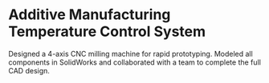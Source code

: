 # Additive Manufacturing Temperature Control System
Designed a 4-axis CNC milling machine for rapid prototyping. Modeled all components in SolidWorks and collaborated with a team to complete the full CAD design.
